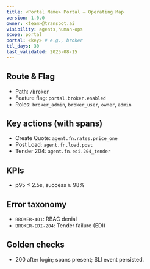 ```yaml
---
title: <Portal Name> Portal — Operating Map
version: 1.0.0
owner: <team>@transbot.ai
visibility: agents,human-ops
scope: portal
portal: <key> # e.g., broker
ttl_days: 30
last_validated: 2025-08-15
---
```


## Route & Flag

- Path: `/broker`
- Feature flag: `portal.broker.enabled`
- Roles: `broker_admin`, `broker_user`, `owner`, `admin`

## Key actions (with spans)

- Create Quote: `agent.fn.rates.price_one`
- Post Load: `agent.fn.load.post`
- Tender 204: `agent.fn.edi.204_tender`

## KPIs

- p95 ≤ 2.5s, success ≥ 98%

## Error taxonomy

- `BROKER-401`: RBAC denial
- `BROKER-EDI-204`: Tender failure (EDI)

## Golden checks

- 200 after login; spans present; SLI event persisted.

